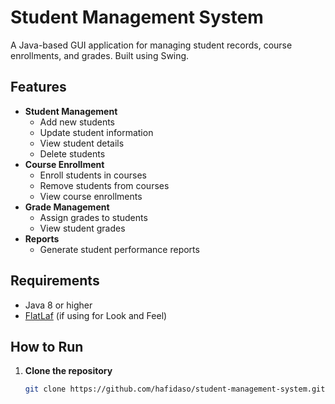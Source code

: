 # Student Management System

A Java-based GUI application for managing student records, course enrollments, and grades. Built using Swing.

## Features

- **Student Management**
    - Add new students
    - Update student information
    - View student details
    - Delete students
- **Course Enrollment**
    - Enroll students in courses
    - Remove students from courses
    - View course enrollments
- **Grade Management**
    - Assign grades to students
    - View student grades
- **Reports**
    - Generate student performance reports

## Requirements

- Java 8 or higher
- [FlatLaf](https://www.formdev.com/flatlaf/) (if using for Look and Feel)

## How to Run

1. **Clone the repository**

   ```bash
   git clone https://github.com/hafidaso/student-management-system.git